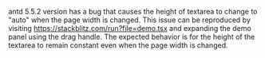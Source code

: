 antd 5.5.2 version has a bug that causes the height of textarea to change to "auto" when the page width is changed. This issue can be reproduced by visiting <https://stackblitz.com/run?file=demo.tsx> and expanding the demo panel using the drag handle. The expected behavior is for the height of the textarea to remain constant even when the page width is changed.
